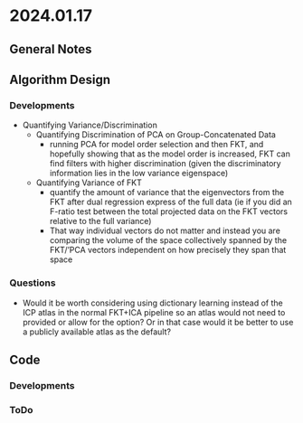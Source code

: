 # 2024.01.17

## General Notes

## Algorithm Design

### Developments

* Quantifying Variance/Discrimination
  * Quantifying Discrimination of PCA on Group-Concatenated Data
    * running PCA for model order selection and then FKT, and hopefully showing that as the model order is increased, FKT can find filters with higher discrimination (given the discriminatory information lies in the low variance eigenspace)
  * Quantifying Variance of FKT
    * quantify the amount of variance that the eigenvectors from the FKT after dual regression express of the full data (ie if you did an F-ratio test between the total projected data on the FKT vectors relative to the full variance)
    * That way individual vectors do not matter and instead you are comparing the volume of the space collectively spanned by the FKT/’PCA vectors independent on how precisely they span that space

### Questions

* Would it be worth considering using dictionary learning instead of the ICP atlas in the normal FKT+ICA pipeline so an atlas would not need to provided or allow for the option? Or in that case would it be better to use a publicly available atlas as the default?

## Code

### Developments

### ToDo
